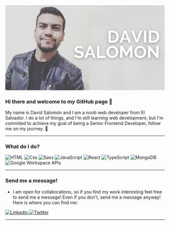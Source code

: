 <!-- To learn how to set up something similar to this check out Aleks Popovic's YouTube tutorial where he goes over tips and tricks for setting up a GitHub profile ReadMe: https://www.youtube.com/watch?v=OIFN1pe72B4 -->

<img src="/banner.png" alt="banner" margin= auto/>

### Hi there and welcome to my GitHub page 👋

My name is David Salomón and I am a noob web developer from El Salvador. I do a lot of things, and I'm still learning web development, but I'm commited to achieve my goal of being a Senior Frontend Developer, follow me on my journey. 🤞

---

### What do I do?

<p margin-left=auto >
  <img alt="HTML" src="https://img.shields.io/badge/HTML-E34F26?logo=html5&logoColor=white&style=for-the-badge" />
  <img alt="Css" src="https://img.shields.io/badge/CSS-1572B6?logo=css3&logoColor=white&style=for-the-badge" />
  <img alt="Sass" src="https://img.shields.io/badge/Sass-CC6699?logo=sass&logoColor=white&style=for-the-badge" />
  <img alt="JavaScript" src="https://img.shields.io/badge/JavaScript-F7DF1E?logo=javascript&logoColor=white&style=for-the-badge" />
  <img alt="React" src="https://img.shields.io/badge/-ReactJs-61DAFB?logo=react&logoColor=white&style=for-the-badge" />
  <img alt="TypeScript" src="https://img.shields.io/badge/TypeScript-007ACC?style=for-the-badge&logo=typescript&logoColor=white" />
  <img alt="MongoDB" src="https://img.shields.io/badge/MongoDB-4EA94B?style=for-the-badge&logo=mongodb&logoColor=white" />
  <img alt="Google Workspace APIs" src="https://img.shields.io/badge/Google_Cloud-4285F4?style=for-the-badge&logo=google-cloud&logoColor=white" />
</p>

---

### Send me a message!

- I am open for collaborations, so if you find my work interesting feel free to send me a message! Even if you don't, send me a message anyway! Here is where you can find me:

<p>
  <a href="https://www.linkedin.com/in/DavidSalomonDev/" target="_blank">
    <img alt="Linkedin" src="https://img.shields.io/badge/linkedin-0077B5?logo=linkedin&logoColor=white&style=for-the-badge" />
  </a>
  <a href="https://twitter.com/DavidSalomonDev" target="_blank">
    <img alt="Twitter" src="https://img.shields.io/badge/Twitter-1DA1F2?logo=twitter&logoColor=white&style=for-the-badge" />
  </a>
</p>

---
